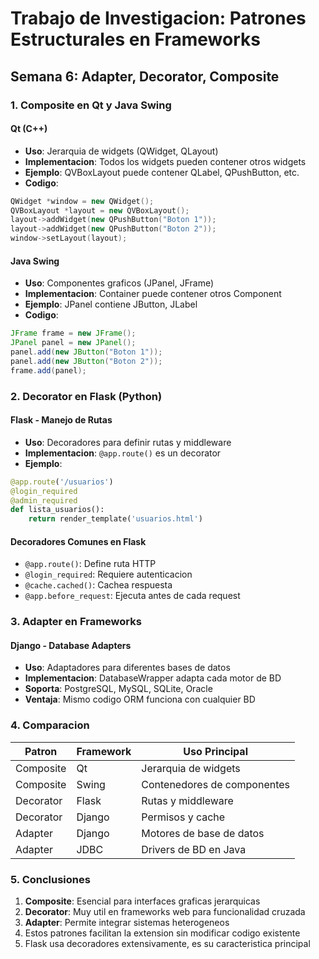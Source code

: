 # Trabajo de Investigacion: Patrones Estructurales en Frameworks

## Semana 6: Adapter, Decorator, Composite

### 1. Composite en Qt y Java Swing

#### Qt (C++)
- **Uso**: Jerarquia de widgets (QWidget, QLayout)
- **Implementacion**: Todos los widgets pueden contener otros widgets
- **Ejemplo**: QVBoxLayout puede contener QLabel, QPushButton, etc.
- **Codigo**:
```cpp
QWidget *window = new QWidget();
QVBoxLayout *layout = new QVBoxLayout();
layout->addWidget(new QPushButton("Boton 1"));
layout->addWidget(new QPushButton("Boton 2"));
window->setLayout(layout);
```

#### Java Swing
- **Uso**: Componentes graficos (JPanel, JFrame)
- **Implementacion**: Container puede contener otros Component
- **Ejemplo**: JPanel contiene JButton, JLabel
- **Codigo**:
```java
JFrame frame = new JFrame();
JPanel panel = new JPanel();
panel.add(new JButton("Boton 1"));
panel.add(new JButton("Boton 2"));
frame.add(panel);
```

### 2. Decorator en Flask (Python)

#### Flask - Manejo de Rutas
- **Uso**: Decoradores para definir rutas y middleware
- **Implementacion**: `@app.route()` es un decorator
- **Ejemplo**:
```python
@app.route('/usuarios')
@login_required
@admin_required
def lista_usuarios():
    return render_template('usuarios.html')
```

#### Decoradores Comunes en Flask
- `@app.route()`: Define ruta HTTP
- `@login_required`: Requiere autenticacion
- `@cache.cached()`: Cachea respuesta
- `@app.before_request`: Ejecuta antes de cada request

### 3. Adapter en Frameworks

#### Django - Database Adapters
- **Uso**: Adaptadores para diferentes bases de datos
- **Implementacion**: DatabaseWrapper adapta cada motor de BD
- **Soporta**: PostgreSQL, MySQL, SQLite, Oracle
- **Ventaja**: Mismo codigo ORM funciona con cualquier BD

### 4. Comparacion

| Patron | Framework | Uso Principal |
|--------|-----------|---------------|
| Composite | Qt | Jerarquia de widgets |
| Composite | Swing | Contenedores de componentes |
| Decorator | Flask | Rutas y middleware |
| Decorator | Django | Permisos y cache |
| Adapter | Django | Motores de base de datos |
| Adapter | JDBC | Drivers de BD en Java |

### 5. Conclusiones

1. **Composite**: Esencial para interfaces graficas jerarquicas
2. **Decorator**: Muy util en frameworks web para funcionalidad cruzada
3. **Adapter**: Permite integrar sistemas heterogeneos
4. Estos patrones facilitan la extension sin modificar codigo existente
5. Flask usa decoradores extensivamente, es su caracteristica principal
